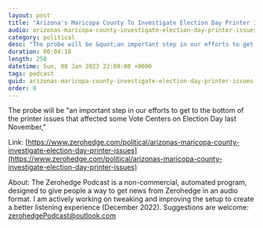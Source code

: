 ```yaml
---
layout: post
title: "Arizona's Maricopa County To Investigate Election Day Printer Issues"
audio: arizonas-maricopa-county-investigate-election-day-printer-issues-0
category: political
desc: "The probe will be &quot;an important step in our efforts to get to the bottom of the printer issues that affected some Vote Centers on Election Day last November,&quot;"
duration: 00:04:18
length: 258
datetime: Sun, 08 Jan 2023 22:00:00 +0000
tags: podcast
guid: arizonas-maricopa-county-investigate-election-day-printer-issues-0
order: 0
---
```

The probe will be &quot;an important step in our efforts to get to the bottom of the printer issues that affected some Vote Centers on Election Day last November,&quot;

Link: [https://www.zerohedge.com/political/arizonas-maricopa-county-investigate-election-day-printer-issues](https://www.zerohedge.com/political/arizonas-maricopa-county-investigate-election-day-printer-issues)

About: The Zerohedge Podcast is a non-commercial, automated program, designed to give people a way to get news from Zerohedge in an audio format.  I am actively working on tweaking and improving the setup to create a better listening experience (December 2022).  Suggestions are welcome: [zerohedgePodcast@outlook.com](mailto:zerohedgePodcast@outlook.com)